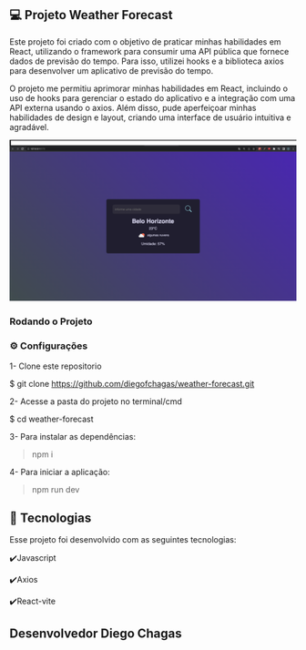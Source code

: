  ## 💻 Projeto Weather Forecast

Este projeto foi criado com o objetivo de praticar minhas habilidades em React, utilizando o framework para consumir uma API pública que fornece dados de previsão do tempo. Para isso, utilizei hooks e a biblioteca axios para desenvolver um aplicativo de previsão do tempo.

O projeto me permitiu aprimorar minhas habilidades em React, incluindo o uso de hooks para gerenciar o estado do aplicativo e a integração com uma API externa usando o axios. Além disso, pude aperfeiçoar minhas habilidades de design e layout, criando uma interface de usuário intuitiva e agradável.

<img src="./src/assets/imagem-app.png">


### Rodando o Projeto

### ⚙ Configurações 


1- Clone este repositorio

 $ git clone https://github.com/diegofchagas/weather-forecast.git

 2- Acesse a pasta do projeto no terminal/cmd

$ cd weather-forecast

3- Para instalar as dependências:
> npm i

4- Para iniciar a aplicação:
> npm run dev


 ## :rocket: Tecnologias

Esse projeto foi desenvolvido com as seguintes tecnologias:

✔️Javascript

✔️Axios

✔️React-vite




## Desenvolvedor Diego Chagas